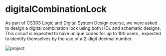 # digitalCombinationLock

As part of CS303 Logic and Digital System Design course, we were asked to design a digital combination lock using both HDL and schematic designs. This circuit is expected to have unique codes for up to 100 users , expected to identify themselves by the use of a 2-digit decimal number. 



![project](https://github.com/goktuggenckaya/digitalCombinationLock/assets/78761093/6cc2b1f9-d16a-497e-8c66-7baa42580f8a)
